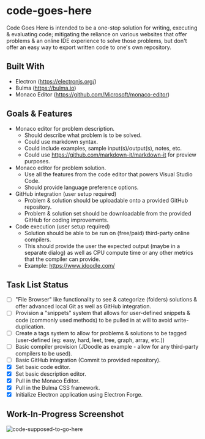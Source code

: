 # code-goes-here

Code Goes Here is intended to be a one-stop solution for writing, executing & evaluating code; mitigating the reliance on various websites that offer problems & an online IDE experience to solve those problems, but don't offer an easy way to export written code to one's own repository.

## Built With

 * Electron (https://electronjs.org/)
 * Bulma (https://bulma.io)
 * Monaco Editor (https://github.com/Microsoft/monaco-editor)

## Goals & Features

 * Monaco editor for problem description.
   * Should describe what problem is to be solved.
   * Could use markdown syntax.
   * Could include examples, sample input(s)/output(s), notes, etc.
   * Could use https://github.com/markdown-it/markdown-it for preview purposes.
 * Monaco editor for problem solution.
   * Use all the features from the code editor that powers Visual Studio Code.
   * Should provide language preference options.
 * GitHub integration (user setup required)
   * Problem & solution should be uploadable onto a provided GitHub repository.
   * Problem & solution set should be downloadable from the provided GitHub for coding improvements.
 * Code execution (user setup required)
   * Solution should be able to be run on (free/paid) third-party online compilers.
   * This should provide the user the expected output (maybe in a separate dialog) as well as CPU compute time or any other metrics that the compiler can provide.
   * Example: https://www.jdoodle.com/

## Task List Status
 - [ ] "File Browser" like functionality to see & categorize (folders) solutions & offer advanced local Git as well as GitHub integration.
 - [ ] Provision a "snippets" system that allows for user-defined snippets & code (commonly used methods) to be pulled in at will to avoid write-duplication.
 - [ ] Create a tags system to allow for problems & solutions to be tagged (user-defined (eg: easy, hard, leet, tree, graph, array, etc.))
 - [ ] Basic compiler provision (JDoodle as example - allow for any third-party compilers to be used).
 - [ ] Basic GitHub integration (Commit to provided repository).
 - [x] Set basic code editor.
 - [x] Set basic description editor.
 - [x] Pull in the Monaco Editor.
 - [x] Pull in the Bulma CSS framework.
 - [x] Initialize Electron application using Electron Forge.

## Work-In-Progress Screenshot
![code-supposed-to-go-here](https://i.imgur.com/4XpCVZ2.png)